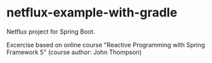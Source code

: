 # netflux-example-with-gradle
Netflux project for Spring Boot.

Excercise based on online course "Reactive Programming with Spring Framework 5" (course author: John Thompson)

